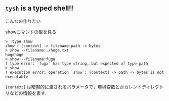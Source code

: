 ## `tysh` is a typed shell!!

こんなの作りたい

showコマンドの型を見る
```
> :type show
show : [context] -> filename:path -> bytes
> show --filename:./hoge.txt
hogehoge
> show --filename:fuga
! type error: `fuga` has type string, but expected of type path
> show
! execution error: operation `show`: [context] -> path -> bytes is not executable
```

`[context]` は暗黙的に渡されるパラメータで，環境変数とかカレントディレクトリなどの情報を表す.

